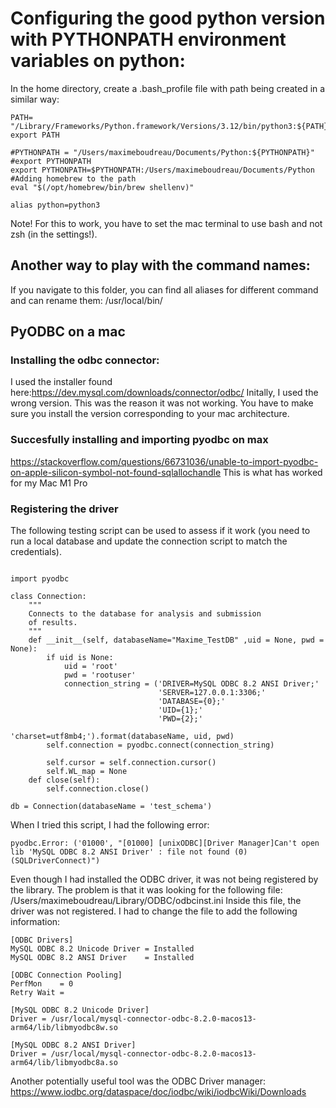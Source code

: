 # Configuring the good python version with PYTHONPATH environment variables on python: 

In the home directory, create a .bash_profile file with path being created in a similar way:
```
PATH= "/Library/Frameworks/Python.framework/Versions/3.12/bin/python3:${PATH}"
export PATH

#PYTHONPATH = "/Users/maximeboudreau/Documents/Python:${PYTHONPATH}"
#export PYTHONPATH
export PYTHONPATH=$PYTHONPATH:/Users/maximeboudreau/Documents/Python
#Adding homebrew to the path
eval "$(/opt/homebrew/bin/brew shellenv)"

alias python=python3
```
Note! For this to work, you have to set the mac terminal to use bash and not zsh (in the settings!).

## Another way to play with the command names: 
If you navigate to this folder, you can find all aliases for different command and can rename them:
/usr/local/bin/

 
## PyODBC on a mac 
### Installing the odbc connector:
I used the installer found here:https://dev.mysql.com/downloads/connector/odbc/
Initally, I used the wrong version. This was the reason it was not working. You have to make sure you install the version corresponding to your mac architecture. 

### Succesfully installing and importing pyodbc on max 
https://stackoverflow.com/questions/66731036/unable-to-import-pyodbc-on-apple-silicon-symbol-not-found-sqlallochandle
This is what has worked for my Mac M1 Pro

### Registering the driver 
The following testing script can be used to assess if it work (you need to run a local database and update the connection script to match the credentials).

```

import pyodbc

class Connection:
    """
    Connects to the database for analysis and submission
    of results.
    """
    def __init__(self, databaseName="Maxime_TestDB" ,uid = None, pwd = None):
        if uid is None:
            uid = 'root'
            pwd = 'rootuser'
            connection_string = ('DRIVER=MySQL ODBC 8.2 ANSI Driver;'
                                 'SERVER=127.0.0.1:3306;'
                                 'DATABASE={0};'
                                 'UID={1};'
                                 'PWD={2};'
                                 'charset=utf8mb4;').format(databaseName, uid, pwd)
        self.connection = pyodbc.connect(connection_string)
    
        self.cursor = self.connection.cursor()
        self.WL_map = None
    def close(self):
        self.connection.close()

db = Connection(databaseName = 'test_schema')
```

When I tried this script, I had the following error:
```
pyodbc.Error: ('01000', "[01000] [unixODBC][Driver Manager]Can't open lib 'MySQL ODBC 8.2 ANSI Driver' : file not found (0) (SQLDriverConnect)")
```
Even though I had installed the ODBC driver, it was not being registered by the library. The problem is that it was looking for the following file: 
/Users/maximeboudreau/Library/ODBC/odbcinst.ini
Inside this file, the driver was not registered. I had to change the file to add the following information:
 ```
[ODBC Drivers]
MySQL ODBC 8.2 Unicode Driver = Installed
MySQL ODBC 8.2 ANSI Driver    = Installed

[ODBC Connection Pooling]
PerfMon    = 0
Retry Wait = 

[MySQL ODBC 8.2 Unicode Driver]
Driver = /usr/local/mysql-connector-odbc-8.2.0-macos13-arm64/lib/libmyodbc8w.so

[MySQL ODBC 8.2 ANSI Driver]
Driver = /usr/local/mysql-connector-odbc-8.2.0-macos13-arm64/lib/libmyodbc8a.so

```
Another potentially useful tool was the ODBC Driver manager: 
https://www.iodbc.org/dataspace/doc/iodbc/wiki/iodbcWiki/Downloads
